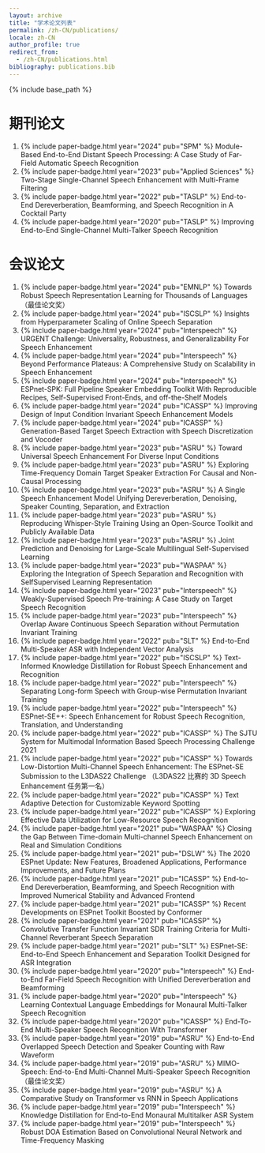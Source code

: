 ```yaml
---
layout: archive
title: "学术论文列表"
permalink: /zh-CN/publications/
locale: zh-CN
author_profile: true
redirect_from:
  - /zh-CN/publications.html
bibliography: publications.bib
---
```


{% include base_path %}

期刊论文
======
1. {% include paper-badge.html year="2024" pub="SPM" %} Module-Based End-to-End Distant Speech Processing: A Case Study of Far-Field Automatic Speech Recognition<d-cite key="Module_Based-Chang2024"/>
2. {% include paper-badge.html year="2023" pub="Applied Sciences" %} Two-Stage Single-Channel Speech Enhancement with Multi-Frame Filtering<d-cite key="Two_Stage-Lin2023"/>
3. {% include paper-badge.html year="2022" pub="TASLP" %} End-to-End Dereverberation, Beamforming, and Speech Recognition in A Cocktail Party<d-cite key="End_to_End-Zhang2022"/>
4. {% include paper-badge.html year="2020" pub="TASLP" %} Improving End-to-End Single-Channel Multi-Talker Speech Recognition<d-cite key="Improving-Zhang2020"/>

会议论文
======
1. {% include paper-badge.html year="2024" pub="EMNLP" %} Towards Robust Speech Representation Learning for Thousands of Languages<d-cite key="Towards-Chen2024"/> <span class="highlight-red">（最佳论文奖）</span>
2. {% include paper-badge.html year="2024" pub="ISCSLP" %} Insights from Hyperparameter Scaling of Online Speech Separation<d-cite key="Insights-Zhou2024"/>
3. {% include paper-badge.html year="2024" pub="Interspeech" %} URGENT Challenge: Universality, Robustness, and Generalizability For Speech Enhancement<d-cite key="URGENT-Zhang2024"/>
4. {% include paper-badge.html year="2024" pub="Interspeech" %} Beyond Performance Plateaus: A Comprehensive Study on Scalability in Speech Enhancement<d-cite key="Beyond-Zhang2024"/>
5. {% include paper-badge.html year="2024" pub="Interspeech" %} ESPnet-SPK: Full Pipeline Speaker Embedding Toolkit With Reproducible Recipes, Self-Supervised Front-Ends, and off-the-Shelf Models<d-cite key="ESPnet_SPK-Jung2024"/>
6. {% include paper-badge.html year="2024" pub="ICASSP" %} Improving Design of Input Condition Invariant Speech Enhancement Models<d-cite key="Improving-Zhang2024"/>
7. {% include paper-badge.html year="2024" pub="ICASSP" %} Generation-Based Target Speech Extraction with Speech Discretization and Vocoder<d-cite key="Generation_Based-Yu2024"/>
8. {% include paper-badge.html year="2023" pub="ASRU" %} Toward Universal Speech Enhancement For Diverse Input Conditions<d-cite key="Toward-Zhang2023"/>
9. {% include paper-badge.html year="2023" pub="ASRU" %} Exploring Time-Frequency Domain Target Speaker Extraction For Causal and Non-Causal Processing<d-cite key="Exploring-Zhang2023"/>
10. {% include paper-badge.html year="2023" pub="ASRU" %} A Single Speech Enhancement Model Unifying Dereverberation, Denoising, Speaker Counting, Separation, and Extraction<d-cite key="Single-Saijo2023"/>
11. {% include paper-badge.html year="2023" pub="ASRU" %} Reproducing Whisper-Style Training Using an Open-Source Toolkit and Publicly Available Data<d-cite key="Reproducing-Peng2023"/>
12. {% include paper-badge.html year="2023" pub="ASRU" %} Joint Prediction and Denoising for Large-Scale Multilingual Self-Supervised Learning<d-cite key="Joint-Chen2023"/>
13. {% include paper-badge.html year="2023" pub="WASPAA" %} Exploring the Integration of Speech Separation and Recognition with SelfSupervised Learning Representation<d-cite key="Exploring-Masuyama2023"/>
14. {% include paper-badge.html year="2023" pub="Interspeech" %} Weakly-Supervised Speech Pre-training: A Case Study on Target Speech Recognition<d-cite key="Weakly_Supervised-Zhang2023"/>
15. {% include paper-badge.html year="2023" pub="Interspeech" %} Overlap Aware Continuous Speech Separation without Permutation Invariant Training<d-cite key="Overlap-Yu2023"/>
16. {% include paper-badge.html year="2022" pub="SLT" %} End-to-End Multi-Speaker ASR with Independent Vector Analysis<d-cite key="End_to_End-Scheibler2022"/>
17. {% include paper-badge.html year="2022" pub="ISCSLP" %} Text-Informed Knowledge Distillation for Robust Speech Enhancement and Recognition<d-cite key="Text_Informed-Wang2022"/>
18. {% include paper-badge.html year="2022" pub="Interspeech" %} Separating Long-form Speech with Group-wise Permutation Invariant Training<d-cite key="Separating-Zhang2022"/>
19. {% include paper-badge.html year="2022" pub="Interspeech" %} ESPnet-SE++: Speech Enhancement for Robust Speech Recognition, Translation, and Understanding<d-cite key="ESPnet_SE-Lu2022"/>
20. {% include paper-badge.html year="2022" pub="ICASSP" %} The SJTU System for Multimodal Information Based Speech Processing Challenge 2021<d-cite key="SJTU-Wang2022"/>
21. {% include paper-badge.html year="2022" pub="ICASSP" %} Towards Low-Distortion Multi-Channel Speech Enhancement: The ESPnet-SE Submission to the L3DAS22 Challenge<d-cite key="Towards-Lu2022"/> <span class="highlight-red">（L3DAS22 比赛的 3D Speech Enhancement 任务第一名）</span>
22. {% include paper-badge.html year="2022" pub="ICASSP" %} Text Adaptive Detection for Customizable Keyword Spotting<d-cite key="Text-Xi2022"/>
23. {% include paper-badge.html year="2022" pub="ICASSP" %} Exploring Effective Data Utilization for Low-Resource Speech Recognition<d-cite key="Exploring-Zhou2022"/>
24. {% include paper-badge.html year="2021" pub="WASPAA" %} Closing the Gap Between Time-domain Multi-channel Speech Enhancement on Real and Simulation Conditions<d-cite key="Closing-Zhang2021"/>
25. {% include paper-badge.html year="2021" pub="DSLW" %} The 2020 ESPnet Update: New Features, Broadened Applications, Performance Improvements, and Future Plans<d-cite key="The2020-Watanabe2021"/>
26. {% include paper-badge.html year="2021" pub="ICASSP" %} End-to-End Dereverberation, Beamforming, and Speech Recognition with Improved Numerical Stability and Advanced Frontend<d-cite key="End_to_End-Zhang2021"/>
27. {% include paper-badge.html year="2021" pub="ICASSP" %} Recent Developments on ESPnet Toolkit Boosted by Conformer<d-cite key="Recent-Guo2021"/>
28. {% include paper-badge.html year="2021" pub="ICASSP" %} Convolutive Transfer Function Invariant SDR Training Criteria for Multi-Channel Reverberant Speech Separation<d-cite key="Convolutive-Boeddeker2021"/>
29. {% include paper-badge.html year="2021" pub="SLT" %} ESPnet-SE: End-to-End Speech Enhancement and Separation Toolkit Designed for ASR Integration<d-cite key="ESPnet_SE-Li2021"/>
30. {% include paper-badge.html year="2020" pub="Interspeech" %} End-to-End Far-Field Speech Recognition with Unified Dereverberation and Beamforming<d-cite key="End_to_End-Zhang2020"/>
31. {% include paper-badge.html year="2020" pub="Interspeech" %} Learning Contextual Language Embeddings for Monaural Multi-Talker Speech Recognition<d-cite key="Learning-Zhang2020"/>
32. {% include paper-badge.html year="2020" pub="ICASSP" %} End-To-End Multi-Speaker Speech Recognition With Transformer<d-cite key="End_To_End-Chang2020"/>
33. {% include paper-badge.html year="2019" pub="ASRU" %} End-to-End Overlapped Speech Detection and Speaker Counting with Raw Waveform<d-cite key="End_to_End-Zhang2019"/>
34. {% include paper-badge.html year="2019" pub="ASRU" %} MIMO-Speech: End-to-End Multi-Channel Multi-Speaker Speech Recognition<d-cite key="MIMO_Speech-Chang2019"/> <span class="highlight-red">（最佳论文奖）</span>
35. {% include paper-badge.html year="2019" pub="ASRU" %} A Comparative Study on Transformer vs RNN in Speech Applications<d-cite key="Comparative-Karita2019"/>
36. {% include paper-badge.html year="2019" pub="Interspeech" %} Knowledge Distillation for End-to-End Monaural Multitalker ASR System<d-cite key="Knowledge-Zhang2019"/>
37. {% include paper-badge.html year="2019" pub="Interspeech" %} Robust DOA Estimation Based on Convolutional Neural Network and Time-Frequency Masking<d-cite key="Robust-Zhang2019"/>
